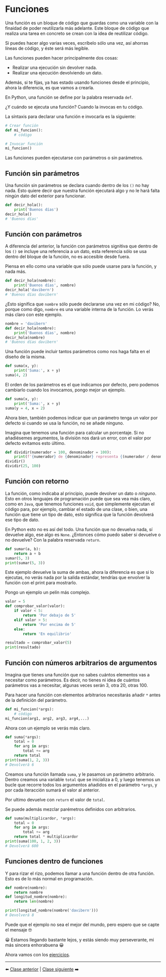 # Funciones

Una función es un bloque de código que guardas como una variable con la finaidad de poder reutilizarla más adelante. Este bloque de código que realiza una tarea en concreto se crean con la idea de reutilizar código.

Si puedes hacer algo varias veces, escríbelo sólo una vez, así ahorras líneas de código, y éste será más legible.

Las funciones pueden hacer principalmente dos cosas:

* Realizar una ejecución sin devolver nada.
* Realizar una ejecución devolviendo un dato.

Además, si te fijas, ya has estado usando funciones desde el principio, ahora la diferencia, es que vamos a crearla.

En Python, una función se define por la palabra reservada ```def```.

¿Y cuándo se ejecuta una función? Cuando la invocas en tu código.

La síntaxis para declarar una función e invocarla es la siguiente:

```Python
# Crear función
def mi_funcion():
    # código

# Invocar función
mi_funcion()
```

Las funciones pueden ejecutarse con parámetros o sin parámetros.

## Función sin parámetros

Una función sin parámetros se declara cuando dentro de los ```()``` no hay nada. Esto quiere decir que nuestra función ejecutará algo y no le hará falta ningún dato del exterior para funcionar.

```Python
def decir_hola():
    print('Buenos días')
decir_hola()
# 'Buenos días'
```

## Función con parámetros

A diferencia del anterior, la función con parámetros signitiva que dentro de los ```()``` se incluye una referencia a un dato, esta referencia sólo se usa dentro del bloque de la función, no es accesible desde fuera.

Piensa en ello como una variable que sólo puede usarse para la función, y nada más.

```Python
def decir_hola(nombre):
    print('Buenos días', nombre)
decir_hola('davibern')
# 'Buenos días davibern'
```

¿Esto significa que ```nombre``` sólo puede declararse una vez en mi código? No, porque como digo, ```nombre``` es una variable interna de la función. Lo verás más claro con este ejemplo.

```Python
nombre = 'davibern'
def decir_hola(nombre):
    print('Buenos días', nombre)
decir_hola(nombre)
# 'Buenos días davibern'
```

Una función puede incluir tantos parámetros como nos haga falta en el diseño de la misma.

```Python
def suma(x, y):
    print('Suma:', x + y)
suma(4, 2)
```

El orden de los parámetros es el que indicamos por defecto, pero podemos cambiarlo cuando los invocamos, pongo mejor un ejemplo.

```Python
def suma(x, y):
    print('Suma:', x + y)
suma(y = 4, x = 2)
```

Ahora bien, también podemos indicar que un parámetro tenga un valor por defecto si cuando se usa la función, no se añade ninguno.

Imagina que tenemos una función para calcular un porcentaje. Si no añadiésemes argumentos, la división nos dará un error, con el valor por defecto evitamos esto último.

```Python
def dividir(numerador = 100, denominador = 100):
    print(f'{numerador} de {denominador} representa {(numerador / denominador) * 100}%')
dividir()
dividir(25, 100)
```

## Función con retorno

La función, como indicaba al principio, puede devolver un dato o *ninguno*. Esto en otros lenguajes de programación puede que sea vea más claro, como en ```Java```, que tenemos funciones ```void```, que simplemente ejecutan el código para, por ejemplo, cambiar el estado de una clase, o bien, una función que tiene un tipo de dato, esto significa que la función devolverá ese tipo de dato.

En Python esto no es así del todo. Una función que no devuelva nada, sí devuelve algo, ese algo es ```None```. ¿Entonces cómo puedo saber si devuelve o no devuelve? Con la palabra reservada ```return```.

```Python
def sumar(a, b):
    return a + b
sumar(5, 3)
print(sumar(5, 3))
```

Este ejemplo devuelve la suma de ambas, ahora la diferencia es que si lo ejecutas, no verás nada por la salida estándar, tendrías que envolver la función con el print para mostrarlo.

Pongo un ejemplo un pelín más complejo.

```Python
valor = 5
def comprobar_valor(valor):
    if valor < 5:
        return 'Por debajo de 5'
    elif valor > 5:
        return 'Por encima de 5'
    else:
        return 'En equilibrio'

resultado = comprobar_valor(5)
print(resultado)
```

## Función con números arbitrarios de argumentos

Imagina que tienes una función que no sabes cuántos elementos vas a necesitar como parámetros. Es decir, no tienes ni idea de cuántos parámetros vas a necesitar, algunas veces serán 3, otra 20, otras 100.

Para hacer una función con elementos arbitrarios necesitarás añadir ```*``` antes de la definición del parámetro.

```Python
def mi_funcion(*args):
    # código
mi_funcion(arg1, arg2, arg3, arg4,...)
```

Ahora con un ejemplo se verás más claro.

```Python
def suma(*args):
    total = 0
    for arg in args:
        total += arg
    return total
print(suma(1, 2, 3))
# Devolverá 6
```

Creamos una función llamada ```suma```, y le pasamos un parámetro arbitrario. Dentro creamos una variable ```total``` que se inicializa a 0, y luego tenemos un bucle que recorre todos los argumentos añadidos en el parámetro ```*args```, y por cada iteracción sumará el valor al anterior.

Por ultimo devuelve con ```return``` el valor de ```total```.

Se puede además mezclar parémetros definidos con arbitrarios.

```Python
def suma(multiplicardor, *args):
    total = 0
    for arg in args:
        total += arg
    return total * multiplicardor
print(suma(100, 1, 2, 3))
# Devolverá 600
```

## Funciones dentro de funciones

Y para rizar el rizo, podemos llamar a una función dentro de otra función. Esto es de lo más normal en programación.

```Python
def nombre(nombre):
    return nombre
def longitud_nombre(nombre):
    return len(nombre)

print(longitud_nombre(nombre('davibern')))
# Devolverá 8
```

Puede que el ejemplo no sea el mejor del mundo, pero espero que se capte el mensaje 🤓

😀 Estamos llegando bastante lejos, y estás siendo muy perseverante, mi más sincera enhorabuena 😀

Ahora vamos con los [ejercicios](/15_Funciones/ejercicios_funciones.md).

***

⬅️ [Clase anterior](/14_Bucles/readme.md) | [Clase siguiente]() ➡️